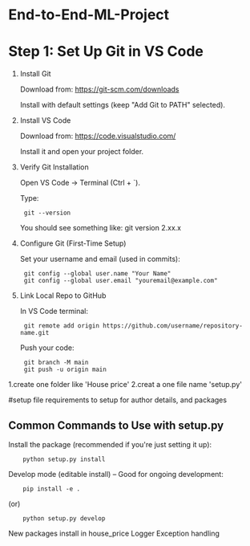 # End-to-End-ML-Project

# Step 1: Set Up Git in VS Code
1. Install Git

    Download from: https://git-scm.com/downloads

    Install with default settings (keep "Add Git to PATH" selected).

2. Install VS Code

    Download from: https://code.visualstudio.com/

    Install it and open your project folder.

3. Verify Git Installation

    Open VS Code → Terminal (Ctrl + `).

    Type:

        git --version


    You should see something like:
    git version 2.xx.x

4. Configure Git (First-Time Setup)

    Set your username and email (used in commits):

        git config --global user.name "Your Name"
        git config --global user.email "youremail@example.com"

5. Link Local Repo to GitHub

    In VS Code terminal:

        git remote add origin https://github.com/username/repository-name.git


    Push your code:

        git branch -M main
        git push -u origin main


1.create one folder like 'House price'
2.creat a one file name 'setup.py'

#setup file
  requirements to setup for author details, and packages 

## Common Commands to Use with setup.py

Install the package (recommended if you're just setting it up):

        python setup.py install


Develop mode (editable install) – Good for ongoing development:

        pip install -e .


(or)

        python setup.py develop

New packages install in house_price
Logger
Exception handling